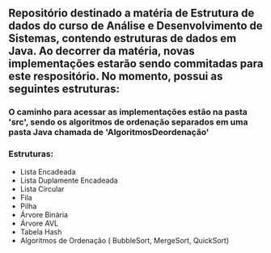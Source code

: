 ## Repositório destinado a matéria de Estrutura de dados do curso de Análise e Desenvolvimento de Sistemas, contendo estruturas de dados em Java. Ao decorrer da matéria, novas implementações estarão sendo commitadas para este respositório. No momento, possui as seguintes estruturas:

### O caminho para acessar as implementações estão na pasta 'src', sendo os algoritmos de ordenação separados em uma pasta Java chamada de 'AlgoritmosDeordenação'

### Estruturas:
- Lista Encadeada
- Lista Duplamente Encadeada
- Lista Circular
- Fila
- Pilha
- Árvore Binária
- Árvore AVL
- Tabela Hash
- Algoritmos de Ordenação ( BubbleSort, MergeSort, QuickSort)
